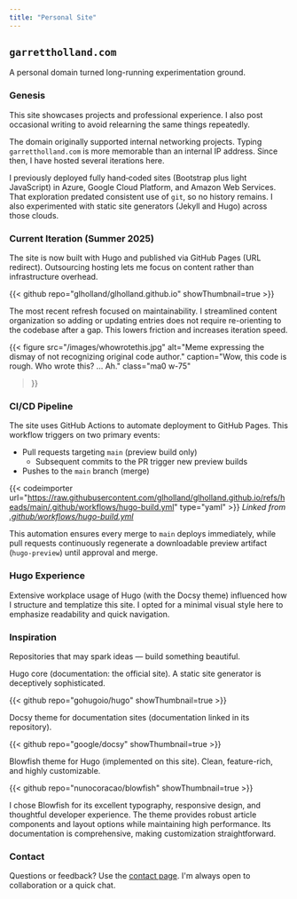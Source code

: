 ```yaml
---
title: "Personal Site"
---
```


## `garrettholland.com`

A personal domain turned long-running experimentation ground.

### Genesis

This site showcases projects and professional experience. I also post occasional writing to avoid relearning the same things repeatedly.

The domain originally supported internal networking projects. Typing `garrettholland.com` is more memorable than an internal IP address. Since then, I have hosted several iterations here.

I previously deployed fully hand‑coded sites (Bootstrap plus light JavaScript) in Azure, Google Cloud Platform, and Amazon Web Services. That exploration predated consistent use of `git`, so no history remains. I also experimented with static site generators (Jekyll and Hugo) across those clouds.

### Current Iteration (Summer 2025)

The site is now built with Hugo and published via GitHub Pages (URL redirect). Outsourcing hosting lets me focus on content rather than infrastructure overhead.

{{< github repo="glholland/glholland.github.io" showThumbnail=true >}}

The most recent refresh focused on maintainability. I streamlined content organization so adding or updating entries does not require re-orienting to the codebase after a gap. This lowers friction and increases iteration speed.

{{< figure
  src="/images/whowrotethis.jpg"
  alt="Meme expressing the dismay of not recognizing original code author."
  caption="Wow, this code is rough. Who wrote this? ... Ah."
  class="ma0 w-75"
>}}

### CI/CD Pipeline

The site uses GitHub Actions to automate deployment to GitHub Pages. This workflow triggers on two primary events:

* Pull requests targeting `main` (preview build only)
  * Subsequent commits to the PR trigger new preview builds
* Pushes to the `main` branch (merge)

{{< codeimporter url="https://raw.githubusercontent.com/glholland/glholland.github.io/refs/heads/main/.github/workflows/hugo-build.yml" type="yaml" >}}
*Linked from [.github/workflows/hugo-build.yml](https://github.com/glholland/glholland.github.io/blob/main/.github/workflows/hugo-build.yml)*

This automation ensures every merge to `main` deploys immediately, while pull requests continuously regenerate a downloadable preview artifact (`hugo-preview`) until approval and merge.

### Hugo Experience

Extensive workplace usage of Hugo (with the Docsy theme) influenced how I structure and templatize this site. I opted for a minimal visual style here to emphasize readability and quick navigation.


### Inspiration

Repositories that may spark ideas — build something beautiful.

Hugo core (documentation: the official site). A static site generator is deceptively sophisticated.

{{< github repo="gohugoio/hugo" showThumbnail=true >}}

Docsy theme for documentation sites (documentation linked in its repository).

{{< github repo="google/docsy" showThumbnail=true >}}

Blowfish theme for Hugo (implemented on this site). Clean, feature-rich, and highly customizable.

{{< github repo="nunocoracao/blowfish" showThumbnail=true >}}

I chose Blowfish for its excellent typography, responsive design, and thoughtful developer experience. The theme provides robust article components and layout options while maintaining high performance. Its documentation is comprehensive, making customization straightforward.

### Contact

Questions or feedback? Use the [contact page](/contact/). I'm always open to collaboration or a quick chat.

